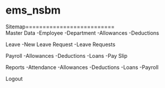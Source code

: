 # ems_nsbm

Sitemap==========================<br>
  Master Data
      -Employee
      -Department
      -Allowances
      -Deductions
      
  Leave
      -New Leave Request
      -Leave Requests
      
  Payroll
      -Allowances
      -Deductions
      -Loans
      -Pay Slip
      
  Reports
      -Attendance
      -Allowances
      -Deductions
      -Loans
      -Payroll
      
  Logout
